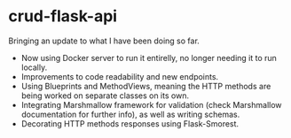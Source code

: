 # crud-flask-api

Bringing an update to what I have been doing so far.

- Now using Docker server to run it entirelly, no longer needing it to run locally.
- Improvements to code readability and new endpoints.
- Using Blueprints and MethodViews, meaning the HTTP methods are being worked on separate classes on its own.
- Integrating Marshmallow framework for validation (check Marshmallow documentation for further info), as well as writing schemas.
- Decorating HTTP methods responses using Flask-Smorest.
